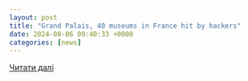 ```yaml
---
layout: post
title: "Grand Palais, 40 museums in France hit by hackers"
date: 2024-08-06 09:40:33 +0000
categories: [news]
---
```


[Читати далі](https://breakingthenews.net/Article/Grand-Palais-40-museums-in-France-hit-by-hackers/62499951)
